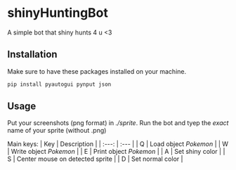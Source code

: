 # shinyHuntingBot
A simple bot that shiny hunts 4 u &lt;3

## Installation
Make sure to have these packages installed on your machine.
```bash
pip install pyautogui pynput json 
```

## Usage
Put your screenshots (png format) in *./sprite*.
Run the bot and tyep the *exact* name of your sprite (without .png)

Main keys:
| Key | Description |
| :---: | :--- |
| Q | Load object *Pokemon* |
| W | Write object *Pokemon* |
| E | Print object *Pokemon* |
| A | Set shiny color |
| S | Center mouse on detected sprite |
| D | Set normal color | 
